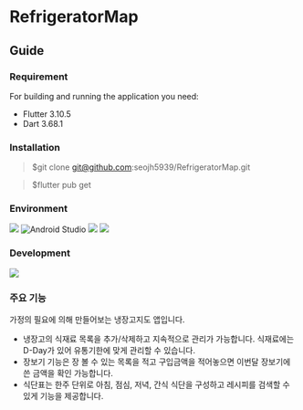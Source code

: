 # RefrigeratorMap

## Guide
### Requirement
For building and running the application you need:
- Flutter 3.10.5
- Dart 3.68.1
### Installation
> $git clone git@github.com:seojh5939/RefrigeratorMap.git

> $flutter pub get

### Environment
<img src="https://img.shields.io/badge/Visual%20Studio%20Code-007ACC?style=flat-square&logo=Visual%20Studio%20Code&logoColor=white"> ![Android Studio](https://img.shields.io/badge/Android%20Studio-3DDC84.svg?style=for-the-badge&logo=android-studio&logoColor=white)
<img src="https://img.shields.io/badge/github-181717?style=for-the-badge&logo=github&logoColor=white">
<img src="https://img.shields.io/badge/git-F05032?style=for-the-badge&logo=git&logoColor=white">

### Development
<img src="https://img.shields.io/badge/Flutter-02569B?style=flat-square&logo=flutter&logoColor=white">

### 주요 기능
가정의 필요에 의해 만들어보는 냉장고지도 앱입니다.
- 냉장고의 식재료 목록을 추가/삭제하고 지속적으로 관리가 가능합니다. 식재료에는 D-Day가 있어 유통기한에 맞게 관리할 수 있습니다.
- 장보기 기능은 장 볼 수 있는 목록을 적고 구입금액을 적어놓으면 이번달 장보기에 쓴 금액을 확인 가능합니다.
- 식단표는 한주 단위로 아침, 점심, 저녁, 간식 식단을 구성하고 레시피를 검색할 수 있게 기능을 제공합니다.
